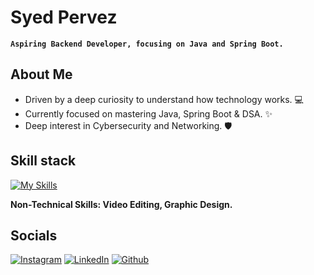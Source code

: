 # Syed Pervez
**`Aspiring Backend Developer, focusing on Java and Spring Boot.`** 

## About Me
- Driven by a deep curiosity to understand how technology works. 💻
- Currently focused on mastering Java, Spring Boot & DSA. ✨
- Deep interest in Cybersecurity and Networking. 🛡️


## Skill stack
[![My Skills](https://skillicons.dev/icons?i=java,spring,idea,maven,sqlite,git,github,gcp,kali,c,python,html,css,js,vscode&theme=light)](https://skillicons.dev)

**Non-Technical Skills: Video Editing, Graphic Design.**


## Socials
  <a href="https://youtube.com/shorts/DhkDO4T1AqA?si=Va8oQPSmEG1l_24e" target="_blank"><img alt="Instagram" src="https://img.shields.io/badge/Instagram-%23E4405F.svg?&style=for-the-badge&logo=Instagram&logoColor=white" /></a>
  <a href="https://www.linkedin.com/in/realpervez" target="_blank"><img alt="LinkedIn" src="https://img.shields.io/badge/linkedin-%230077B5.svg?&style=for-the-badge&logo=linkedin&logoColor=white" /></a>
 <a href="https://github.com/realpervez" target="_blank"><img alt="Github" src="https://img.shields.io/badge/GitHub-%2312100E.svg?&style=for-the-badge&logo=Github&logoColor=white" /></a>
 <!--<p>
  <a href="https://leetcode.com/realpervez/" target="_blank"><img alt="LeetCode" src="https://img.shields.io/badge/LeetCode-000000?style=for-the-badge&logo=LeetCode&logoColor=#d16c06" /></a>-->
</p>
